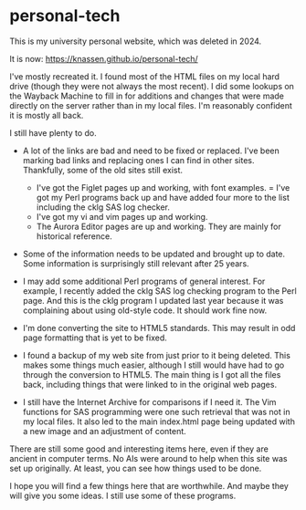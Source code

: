 # personal-tech
This is my university personal website, which was deleted in 2024.

It is now: https://knassen.github.io/personal-tech/

I've mostly recreated it. I found most of the HTML files on
my local hard drive (though they were not always the most recent).  I 
did some lookups on the Wayback Machine to fill in for additions and
changes that were made directly on the server rather than in my local files. 
I'm reasonably confident it is mostly all back.

I still have plenty to do.

  - A lot of the links are bad and need to be fixed or replaced. I've
    been marking bad links and replacing ones I can find in other
    sites. Thankfully, some of the old sites still exist.
 
    - I've got the Figlet pages up and working, with font examples.
    = I've got my Perl programs back up and have added four more
      to the list including the cklg SAS log checker.
    - I've got my vi and vim pages up and working.
    - The Aurora Editor pages are up and working. They are mainly
      for historical reference.

  - Some of the information needs to be updated and brought up to date.
    Some information is surprisingly still relevant after 25 years.

  - I may add some additional Perl programs of general interest. For example,
    I recently added the cklg SAS log checking program to the Perl page.
    And this is the cklg program I updated last year because it was 
    complaining about using old-style code. It should work fine now.

  - I'm done converting the site to HTML5 standards. This may result in
    odd page formatting that is yet to be fixed.

  - I found a backup of my web site from just prior to it being deleted.
    This makes some things much easier, although I still would have had
    to go through the conversion to HTML5. The main thing is I got all
    the files back, including things that were linked to in the original
    web pages.

  - I still have the Internet Archive for comparisons if I need it.  The
    Vim functions for SAS programming were one such retrieval that was
    not in my local files. It also led to the main index.html page being
    updated with a new image and an adjustment of content.

There are still some good and interesting items here, even if they are 
ancient in computer terms. No AIs were around to help when 
this site was set up originally. At least, you can see how things used
to be done.

I hope you will find a few things here that are worthwhile. And maybe
they will give you some ideas. I still use some of these programs.

